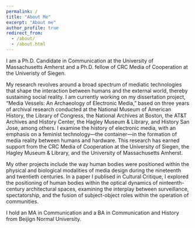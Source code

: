 ```yaml
---
permalink: /
title: "About Me"
excerpt: "About me"
author_profile: true
redirect_from: 
  - /about/
  - /about.html
---
```


I am a Ph.D. Candidate in Communication at the University of Massachusetts Amherst and a Ph.D. fellow of CRC Media of Cooperation at the Univeristy of Siegen. 

My research revolves around a broad spectrum of mediatic technologies that shape the interaction between humans and the external world, thereby sustaining social reality. I am currently working on my dissertation project, “Media Vessels: An Archaeology of Electronic Media,” based on three years of archival research conducted at the National Museum of American History, the Library of Congress, the National Archives at Boston, the AT&T Archives and History Center, the Hagley Museum & Library, and History San Jose, among others. I examine the history of electronic media, with an emphasis on a feminist technology—the container––in the formation of media reality between humans and hardware. This research has earned support from the CRC Media of Cooperation at the University of Siegen, the Hagley Museum & Library, and the University of Massachusetts Amherst. 

My other projects include the way human bodies were positioned within the physical and biological modalities of media design during the nineteenth and twentieth centuries. In a paper I publised in Cultural Critique, I explored the positioning of human bodies within the optical dynamics of ninteenth-century architectural spaces, examining the interplay between surveillance, spectatorship, and the fusion of subject-object roles within the operation of communities.

I hold an MA in Communication and a BA in Communication and History from Beijign Normal University.


